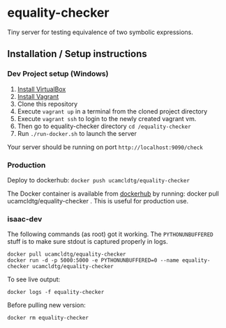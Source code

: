 # equality-checker
Tiny server for testing equivalence of two symbolic expressions.

## Installation / Setup instructions
### Dev Project setup (Windows)
1. [Install VirtualBox](https://www.virtualbox.org/wiki/Downloads)
2. [Install Vagrant](http://docs.vagrantup.com/v2/installation/)
3. Clone this repository
4. Execute `vagrant up` in a terminal from the cloned project directory
5. Execute `vagrant ssh` to login to the newly created vagrant vm.
6. Then go to equality-checker directory `cd /equality-checker`
7. Run `./run-docker.sh` to launch the server

Your server should be running on port `http://localhost:9090/check`

### Production
Deploy to dockerhub: `docker push ucamcldtg/equality-checker`

The Docker container is available from [dockerhub](https://registry.hub.docker.com/u/ucamcldtg/equality-checker/) by running: docker pull ucamcldtg/equality-checker . This is useful for production use.

### isaac-dev

The following commands (as root) got it working. The `PYTHONUNBUFFERED` stuff is to make sure stdout is captured properly in logs.

```
docker pull ucamcldtg/equality-checker
docker run -d -p 5000:5000 -e PYTHONUNBUFFERED=0 --name equality-checker ucamcldtg/equality-checker
```

To see live output:

```
docker logs -f equality-checker
```

Before pulling new version:

```
docker rm equality-checker
```